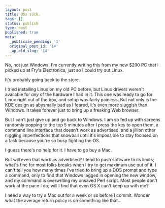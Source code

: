 ```yaml
---
layout: post
title: OSs suck.
tags: []
status: publish
type: post
published: true
meta:
  _publicize_pending: '1'
  original_post_id: '14'
  _wp_old_slug: '14'
---
```

No, not just Windows.  I'm currently writing this from my new $200 PC that I picked up at Fry's Electronics, just so I could try out Linux.

It's probably going back to the store.

I tried installing Linux on my old PC before, but Linux drivers weren't available for *any* of the hardware I had in it.  This one was ready to go for Linux right out of the box, and setup was fairly painless.  But not only is the KDE design as abysmally bad as I feared, it's even more sluggish than Windows.  It takes forever just to bring up a freaking Web browser.

But I can't just give up and go back to Windows.  I am so fed up with screens randomly popping to the top 5 minutes after I press the key to open them, a command line interface that doesn't work as advertised, and a jillion other niggling imperfections that snowball until it's impossible to stay focused on a task because you're so busy fighting the OS.

I guess there's no help for it.  I have to go buy a Mac.

But will even that work as advertised?  I tend to push software to its limits; what's fine for most folks breaks when I try to get maximum use out of it.  I can't tell you how many times I've tried to bring up a DOS prompt and type a command, only to find that Windows lagged in opening the new window, and my command is overwriting my unsaved Perl script.  Most people don't work at the pace I do; will I find that even OS X can't keep up with me?

I need a way to try a Mac out for a week or so before I commit.  Wonder what the average return policy is on something like that...
